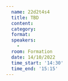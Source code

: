 ```yaml
---
  name: 22d2t4s4
  title: TBD
  content:
  category: 
  format: 
  speakers: 
    - 
  room: Formation
  date: 14/10/2022
  time_start: '14:30'
  time_end: '15:15'
---
```

